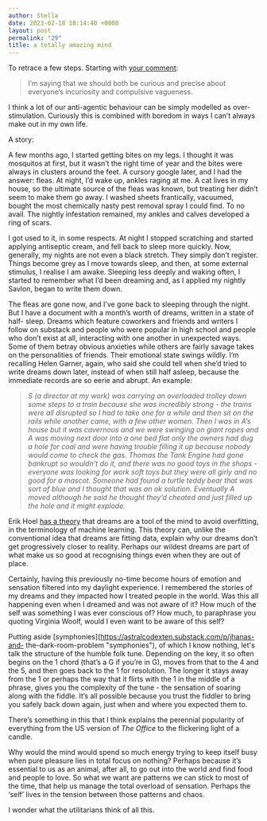 ```yaml
---
author: Stella
date: 2023-02-18 18:14:40 +0000
layout: post
permalink: "29"
title: a totally amazing mind
---
```



To retrace a few steps. Starting with [your comment](https://angst.blog/26
"your comment"):

> I’m saying that we should both be curious and precise about everyone’s
incuriosity and compulsive vagueness.

I think a lot of our anti-agentic behaviour can be simply modelled as over-
stimulation. Curiously this is combined with boredom in ways I can’t always
make out in my own life.

A story:  

A few months ago, I started getting bites on my legs. I thought it was
mosquitos at first, but it wasn’t the right time of year and the bites were
always in clusters around the feet. A cursory google later, and I had the
answer: fleas. At night, I’d wake up, ankles raging at me. A cat lives in my
house, so the ultimate source of the fleas was known, but treating her didn’t
seem to make them go away. I washed sheets frantically, vacuumed, bought the
most chemically nasty pest removal spray I could find. To no avail. The
nightly infestation remained, my ankles and calves developed a ring of scars.

I got used to it, in some respects. At night I stopped scratching and started
applying antiseptic cream, and fell back to sleep more quickly. Now,
generally, my nights are not even a black stretch. They simply don’t register.
Things become grey as I move towards sleep, and then, at some external
stimulus, I realise I am awake. Sleeping less deeply and waking often, I
started to remember what I’d been dreaming and, as I applied my nightly
Savlon, began to write them down.

The fleas are gone now, and I’ve gone back to sleeping through the night. But
I have a document with a month’s worth of dreams, written in a state of half-
sleep. Dreams which feature coworkers and friends and writers I follow on
substack and people who were popular in high school and people who don’t exist
at all, interacting with one another in unexpected ways. Some of them betray
obvious anxieties while others are fairly savage takes on the personalities of
friends. Their emotional state swings wildly. I’m recalling Helen Garner,
again, who said she could tell when she’d tried to write dreams down later,
instead of when still half asleep, because the immediate records are so eerie
and abrupt. An example:

>  _S (a director at my work) was carrying an overloaded trolley down some
steps to a train because she was incredibly strong - the trains were all
disrupted so I had to take one for a while and then sit on the rails while
another came, with a few other women. Then I was in A’s house but it was
cavernous and we were swinging on giant ropes and A was moving next door into
a one bed flat only the owners had dug a hole for coal and were having trouble
filling it up because nobody would come to check the gas. Thomas the Tank
Engine had gone bankrupt so wouldn’t do it, and there was no good toys in the
shops - everyone was looking for work soft toys but they were all girly and no
good for a mascot. Someone had found a turtle teddy bear that was sort of blue
and I thought that was an ok solution. Eventually A moved although he said he
thought they’d cheated and just filled up the hole and it might explode._  

Erik Hoel [has a
theory](https://www.cell.com/patterns/fulltext/S2666-3899\(21\)00064-7?_returnURL=https%3A%2F%2Flinkinghub.elsevier.com%2Fretrieve%2Fpii%2FS2666389921000647%3Fshowall%3Dtrue
"has a theory ") that dreams are a tool of the mind to avoid overfitting, in
the terminology of machine learning. This theory can, unlike the conventional
idea that dreams are fitting data, explain why our dreams don’t get
progressively closer to reality. Perhaps our wildest dreams are part of what
make us so good at recognising things even when they are out of place.

Certainly, having this previously no-time become hours of emotion and
sensation filtered into my daylight experience. I remembered the stories of my
dreams and they impacted how I treated people in the world. Was this all
happening even when I dreamed and was not aware of it? How much of the self
was something I was ever conscious of? How much, to paraphrase you quoting
Virginia Woolf, would I even want to be aware of this self?

Putting aside [symphonies](https://astralcodexten.substack.com/p/jhanas-and-
the-dark-room-problem "symphonies"), of which I know nothing, let's talk the
structure of the humble folk tune. Depending on the key, it so often begins on
the 1 chord (that’s a G if you’re in G), moves from that to the 4 and the 5,
and then goes back to the 1 for resolution. The longer it stays away from the
1 or perhaps the way that it flirts with the 1 in the middle of a phrase,
gives you the complexity of the tune - the sensation of soaring along with the
fiddle. It’s all possible because you trust the fiddler to bring you safely
back down again, just when and where you expected them to.  

There’s something in this that I think explains the perennial popularity of
everything from the US version of _The Office_ to the flickering light of a
candle.  

Why would the mind would spend so much energy trying to keep itself busy when
pure pleasure lies in total focus on nothing? Perhaps because it’s essential
to us as an animal, after all, to go out into the world and find food and
people to love. So what we want are patterns we can stick to most of the time,
that help us manage the total overload of sensation. Perhaps the ‘self’ lives
in the tension between those patterns and chaos.

I wonder what the utilitarians think of all this.
  